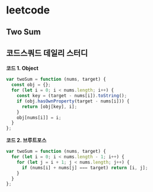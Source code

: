 # leetcode

## Two Sum

## 코드스쿼드 데일리 스터디

**코드 1. Object**

```js
var twoSum = function (nums, target) {
  const obj = {};
  for (let i = 0; i < nums.length; i++) {
    const key = (target - nums[i]).toString();
    if (obj.hasOwnProperty(target - nums[i])) {
      return [obj[key], i];
    }
    obj[nums[i]] = i;
  }
};
```

**코드 2. 브루트포스**

```js
var twoSum = function (nums, target) {
  for (let i = 0; i < nums.length - 1; i++) {
    for (let j = i + 1; j < nums.length; j++) {
      if (nums[i] + nums[j] === target) return [i, j];
    }
  }
};
```
